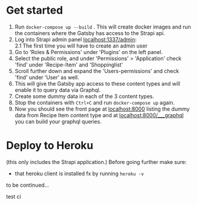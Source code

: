 # Get started #
1. Run `docker-compose up --build` . This will create docker images and run the containers where the Gatsby has access to the Strapi api.
2. Log into Strapi admin panel [localhost:1337/admin](http://localhost:1337/admin):  
  2.1 The first time you will have to create an admin user  
3. Go to 'Roles & Permissions' under 'Plugins' on the left panel.  
4. Select the public role, and under 'Permissions' > 'Application' check 'find' under 'Recipe-Item' and 'Shoppinglist'
5. Scroll further down and expand the 'Users-permissions' and check 'find' under 'User' as well.
6. This will give the Gatsby app access to these content types and will enable it to query data via Graphql.
7. Create some dummy data in each of the 3 content types.
8. Stop the containers with `Ctrl+C` and run `docker-compose up` again.
9. Now you should see the front page at [localhost:8000](http://localhost:8000) listing the dummy data from Recipe Item content type and at [localhost:8000/___graphql](http://localhost:8000/___graphql) you can build your graphql queries. 

# Deploy to Heroku #
(this only includes the Strapi application.)
Before going further make sure:
* that heroku client is installed fx by running `heroku -v`

to be continued...

test ci
